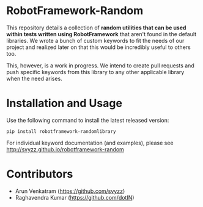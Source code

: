 RobotFramework-Random
=====================
This repository details a collection of **random utilities that can be used within tests written using RobotFramework** that aren't found in the default libraries. We wrote a bunch of custom keywords to fit the needs of our project and realized later on that this would be incredibly useful to others too.

This, however, is a work in progress. We intend to create pull requests and push specific keywords from this library to any other applicable library when the need arises.

Installation and Usage
======================
Use the following command to install the latest released version:

    pip install robotframework-randomlibrary

For individual keyword documentation (and examples), please see http://svyzz.github.io/robotframework-random

Contributors
============
* Arun Venkatram (https://github.com/svyzz)
* Raghavendra Kumar (https://github.com/dotIN)
